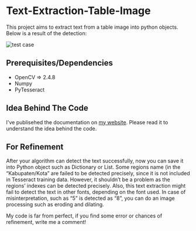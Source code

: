 # Text-Extraction-Table-Image

This project aims to extract text from a table image into python objects. Below is a result of the detection:

![test case](/images/result1.gif)

## Prerequisites/Dependencies  
* OpenCV => 2.4.8
* Numpy
* PyTesseract

## Idea Behind The Code

I've publisehed the documentation on [my website](https://fazlurnu.com/2020/06/23/text-extraction-from-a-table-image-using-pytesseract-and-opencv/). Please read it to understand the idea behind the code.

## For Refinement

After your algorithm can detect the text successfully, now you can save it into Python object such as Dictionary or List. Some regions name (in the “Kabupaten/Kota” are failed to be detected precisely, since it is not included in Tesseract training data. However, it shouldn’t be a problem as the regions’ indexes can be detected precisely. Also, this text extraction might fail to detect the text in other fonts, depending on the font used. In case of misinterpretation, such as “5” is detected as “8”, you can do an image processing such as eroding and dilating.

My code is far from perfect, if you find some error or chances of refinement, write me a comment!
